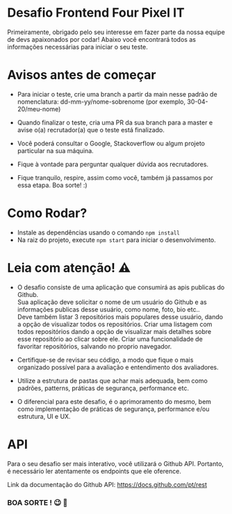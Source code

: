 # Desafio Frontend Four Pixel IT
Primeiramente, obrigado pelo seu interesse em fazer parte da nossa equipe de devs apaixonados por codar! Abaixo você encontrará todos as informações necessárias para iniciar o seu teste.

# Avisos antes de começar
- Para iniciar o teste, crie uma branch a partir da main nesse padrão de nomenclatura: dd-mm-yy/nome-sobrenome (por exemplo, 30-04-20/meu-nome)

- Quando finalizar o teste, cria uma PR da sua branch para a master e avise o(a) recrutador(a) que o teste está finalizado.

- Você poderá consultar o Google, Stackoverflow ou algum projeto particular na sua máquina.

- Fique à vontade para perguntar qualquer dúvida aos recrutadores.

- Fique tranquilo, respire, assim como você, também já passamos por essa etapa. Boa sorte! :)

# Como Rodar?

- Instale as dependências usando o comando ```npm install```
- Na raiz do projeto, execute ```npm start``` para iniciar o desenvolvimento.

# Leia com atenção! ⚠️

- O desafio consiste de uma aplicação que consumirá as apis publicas do Github. <br /> Sua aplicação deve solicitar o nome de um usuário do Github e as informações publicas desse usuário, como nome, foto, bio etc.. <br />
Deve também listar 3 repositórios mais populares desse usuário, dando a opção de visualizar todos os repositórios.
Criar uma listagem com todos repositórios dando a opção de visualizar mais detalhes sobre esse repositório ao clicar sobre ele.
Criar uma funcionalidade de favoritar repositórios, salvando no proprio navegador.

- Certifique-se de revisar seu código, a modo que fique o mais organizado possível para a avaliação e entendimento dos avaliadores.

- Utilize a estrutura de pastas que achar mais adequada, bem como padrões, patterns, práticas de segurança, performance etc.

- O diferencial para este desafio, é o aprimoramento do mesmo, bem como implementação de práticas de segurança, performance e/ou estrutura, UI e UX.

# API

Para o seu desafio ser mais interativo, você utilizará o Github API. Portanto, é necessário ler atentamente os endpoints que ele oference.

Link da documentação do Github API: https://docs.github.com/pt/rest

### BOA SORTE ! 😉 🚀


